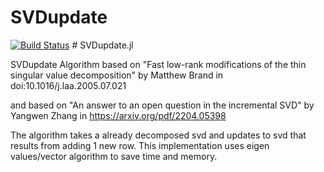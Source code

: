# SVDupdate

[![Build Status](https://github.com/Echxy/SVDupdate.jl/actions/workflows/CI.yml/badge.svg?branch=master)](https://github.com/Echxy/SVDupdate.jl/actions/workflows/CI.yml?query=branch%3Amaster)
#   S V D u p d a t e . j l 
 

SVDupdate Algorithm based on  "Fast low-rank modifications of the thin singular
value decomposition" by Matthew Brand
in doi:10.1016/j.laa.2005.07.021

and based on "An answer to an open question in the incremental SVD" by Yangwen Zhang
in https://arxiv.org/pdf/2204.05398

The algorithm takes a already decomposed svd and updates to svd that results from adding 1 new row. 
This implementation uses eigen values/vector algorithm to save time and memory.
 
